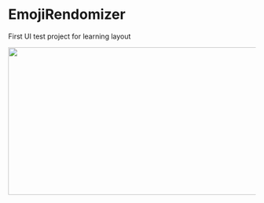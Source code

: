 # EmojiRendomizer
First UI test project for learning layout

<img src="./assets/images/EmojiRandomizer.png" width = 600 height = 300>


